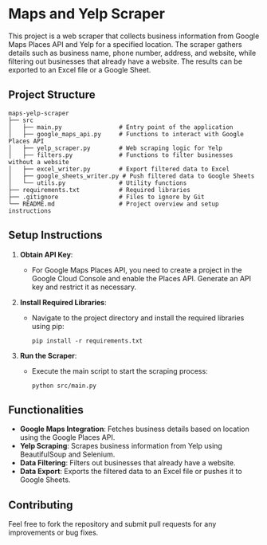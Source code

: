 # Maps and Yelp Scraper

This project is a web scraper that collects business information from Google Maps Places API and Yelp for a specified location. The scraper gathers details such as business name, phone number, address, and website, while filtering out businesses that already have a website. The results can be exported to an Excel file or a Google Sheet.

## Project Structure

```
maps-yelp-scraper
├── src
│   ├── main.py                # Entry point of the application
│   ├── google_maps_api.py     # Functions to interact with Google Places API
│   ├── yelp_scraper.py        # Web scraping logic for Yelp
│   ├── filters.py             # Functions to filter businesses without a website
│   ├── excel_writer.py        # Export filtered data to Excel
│   ├── google_sheets_writer.py # Push filtered data to Google Sheets
│   └── utils.py               # Utility functions
├── requirements.txt           # Required libraries
├── .gitignore                 # Files to ignore by Git
└── README.md                  # Project overview and setup instructions
```

## Setup Instructions

1. **Obtain API Key**:
   - For Google Maps Places API, you need to create a project in the Google Cloud Console and enable the Places API. Generate an API key and restrict it as necessary.

2. **Install Required Libraries**:
   - Navigate to the project directory and install the required libraries using pip:
     ```
     pip install -r requirements.txt
     ```

3. **Run the Scraper**:
   - Execute the main script to start the scraping process:
     ```
     python src/main.py
     ```

## Functionalities

- **Google Maps Integration**: Fetches business details based on location using the Google Places API.
- **Yelp Scraping**: Scrapes business information from Yelp using BeautifulSoup and Selenium.
- **Data Filtering**: Filters out businesses that already have a website.
- **Data Export**: Exports the filtered data to an Excel file or pushes it to Google Sheets.

## Contributing

Feel free to fork the repository and submit pull requests for any improvements or bug fixes.
